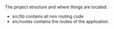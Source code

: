 The project structure and where things are located:

- src/lib contains all non routing code
- src/routes contains the routes of the application.
